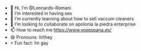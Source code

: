 - 👋 Hi, I’m @Leonardo-Romani
- 👀 I’m interested in having sex
- 🌱 I’m currently learning about how to sell vaccum cleaners
- 💞️ I’m looking to collaborate on apolonia la piedra enterprise
- 📫 How to reach me https://www.voxespana.es/
- 😄 Pronouns: It/they
- ⚡ Fun fact: Im gay

<!---
Leonardo-Romani/Leonardo-Romani is a ✨ special ✨ repository because its `README.md` (this file) appears on your GitHub profile.
You can click the Preview link to take a look at your changes.
--->
